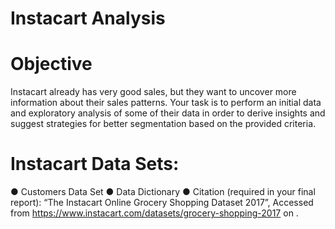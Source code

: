 # Instacart Analysis
# Objective
Instacart already has very good sales, but they want to uncover more information about their sales patterns. Your task is to perform an initial data and exploratory analysis of some of their data in order to derive insights and suggest strategies for better segmentation based on the provided criteria.
# Instacart Data Sets:
● Customers Data Set
● Data Dictionary
● Citation (required in your final report): “The Instacart Online Grocery Shopping Dataset 2017”, Accessed from https://www.instacart.com/datasets/grocery-shopping-2017 on <date>.
